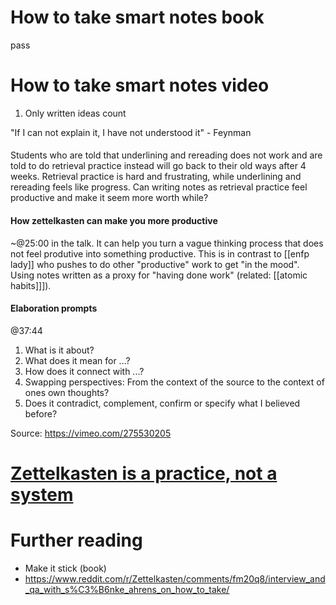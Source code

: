 # How to take smart notes book
pass

# How to take smart notes video

1. Only written ideas count

"If I can not explain it, I have not understood it" - Feynman

#### 
Students who are told that underlining and rereading does not work and are told to do retrieval practice instead will go back to their old ways after 4 weeks. Retrieval practice is hard and frustrating, while underlining and rereading feels like progress. Can writing notes as retrieval practice feel productive and make it seem more worth while?

#### How zettelkasten can make you more productive

~@25:00 in the talk. It can help you turn a vague thinking process that does not feel produtive into something productive.
This is in contrast to [[enfp lady]] who pushes to do other "productive" work to get "in the mood".
Using notes written as a proxy for "having done work" (related: [[atomic habits]]]).

#### Elaboration prompts

@37:44 

1. What is it about?
2. What does it mean for ...?
3. How does it connect with ...?
4. Swapping perspectives: From the context of the source to the context of ones own thoughts?
5. Does it contradict, complement, confirm or specify what I believed before?



Source: https://vimeo.com/275530205


# [Zettelkasten is a practice, not a system](https://writing.bobdoto.computer/linking-new-notes-and-fearing-lost-ones)


# Further reading
- Make it stick (book)
- https://www.reddit.com/r/Zettelkasten/comments/fm20q8/interview_and_qa_with_s%C3%B6nke_ahrens_on_how_to_take/